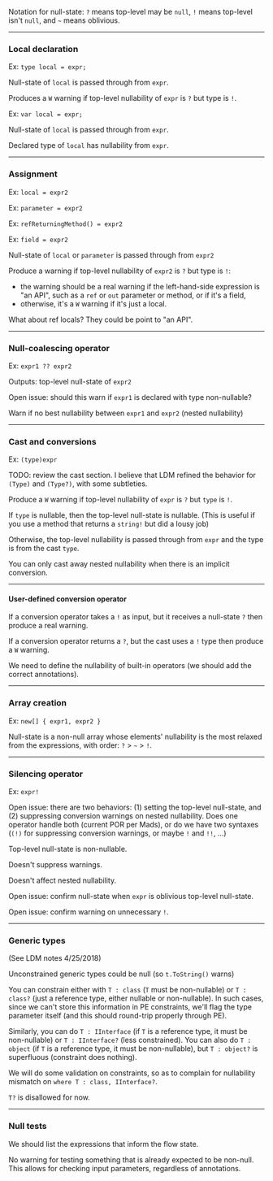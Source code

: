 Notation for null-state: `?` means top-level may be `null`, `!` means top-level isn't `null`, and `~` means oblivious.

----

### Local declaration

Ex: `type local = expr;`

Null-state of `local` is passed through from `expr`.

Produces a `W` warning if top-level nullability of `expr` is `?` but type is `!`.

Ex: `var local = expr;`

Null-state of `local` is passed through from `expr`.

Declared type of `local` has nullability from `expr`.


----
### Assignment

Ex: `local = expr2`

Ex: `parameter = expr2`

Ex: `refReturningMethod() = expr2`

Ex: `field = expr2`

Null-state of `local` or `parameter` is passed through from `expr2`

Produce a warning if top-level nullability of `expr2` is `?` but type is `!`:

- the warning should be a real warning if the left-hand-side expression is "an API", such as a `ref` or `out` parameter or method, or if it's a field,
- otherwise, it's a `W` warning if it's just a local.

What about ref locals? They could be point to "an API".


----
### Null-coalescing operator
Ex: `expr1 ?? expr2`

Outputs: top-level null-state of `expr2`

Open issue: should this warn if `expr1` is declared with type non-nullable?

Warn if no best nullability between `expr1` and `expr2` (nested nullability)


----
### Cast and conversions

Ex: `(type)expr`

TODO: review the cast section. I believe that LDM refined the behavior for `(Type)` and `(Type?)`, with some subtleties.

Produce a `W` warning if top-level nullability of `expr` is `?` but `type` is `!`. 

If `type` is nullable, then the top-level null-state is nullable. (This is useful if you use a method that returns a `string!` but did a lousy job)

Otherwise, the top-level nullability is passed through from `expr` and the type is from the cast `type`.

You can only cast away nested nullability when there is an implicit conversion.


----
#### User-defined conversion operator

If a conversion operator takes a `!` as input, but it receives a null-state `?` then produce a real warning.

If a conversion operator returns a `?`, but the cast uses a `!` type then produce a `W` warning.

We need to define the nullability of built-in operators (we should add the correct annotations).


----
### Array creation

Ex: `new[] { expr1, expr2 }`

Null-state is a non-null array whose elements' nullability is the most relaxed from the expressions, with order: `?` > `~` > `!`.


----
### Silencing operator

Ex: `expr!`

Open issue: there are two behaviors: (1) setting the top-level null-state, and (2) suppressing conversion warnings on nested nullability. Does one operator handle both (current POR per Mads), or do we have two syntaxes (`(!)` for suppressing conversion warnings, or maybe `!` and `!!`, ...)

Top-level null-state is non-nullable.

Doesn't suppress warnings.

Doesn't affect nested nullability.

Open issue: confirm null-state when `expr` is oblivious top-level null-state.

Open issue: confirm warning on unnecessary `!`.


----
### Generic types

(See LDM notes 4/25/2018)

Unconstrained generic types could be null (so `t.ToString()` warns)

You can constrain either with `T : class` (`T` must be non-nullable) or `T : class?` (just a reference type, either nullable or non-nullable). In such cases, since we can't store this information in PE constraints, we'll flag the type parameter itself (and this should round-trip properly through PE).

Similarly, you can do `T : IInterface` (if `T` is a reference type, it must be non-nullable) or `T : IInterface?` (less constrained). You can also do `T : object` (if `T` is a reference type, it must be non-nullable), but `T : object?` is superfluous (constraint does nothing).

We will do some validation on constraints, so as to complain for nullability mismatch on `where T : class, IInterface?`.

`T?` is disallowed for now.


----
### Null tests

We should list the expressions that inform the flow state.

No warning for testing something that is already expected to be non-null. This allows for checking input parameters, regardless of annotations.